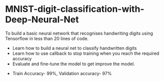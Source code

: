 # MNIST-digit-classification-with-Deep-Neural-Net
To build a basic neural network that recognises handwriting digits using Tensorflow in less than 20 lines of code.

- Learn how to build a neural net to classify handwritten digits
- Learn how to use callback to stop training when you reach the required accuracy
- Evaluate and fine-tune the model to get improve the model.
* Train Accuracy- 99%, Validation accuracy- 97%
